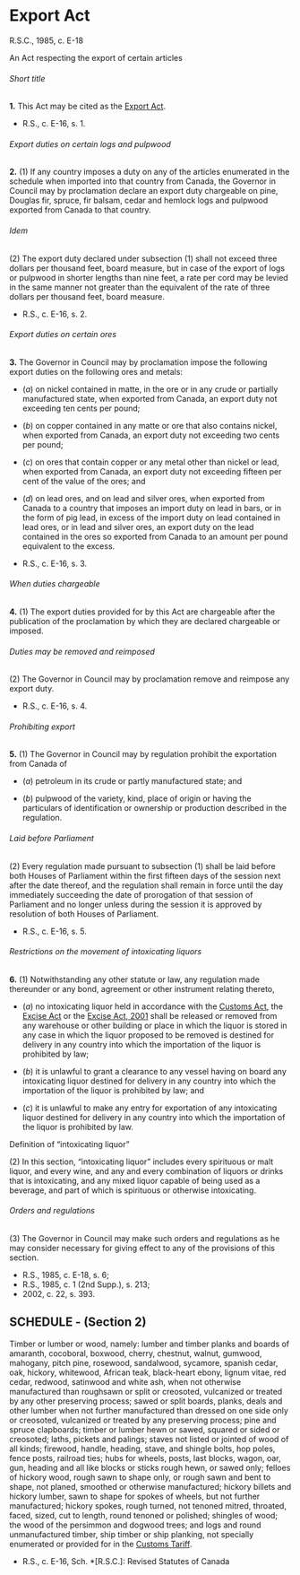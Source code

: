 # Export Act

R.S.C., 1985, c. E-18

An Act respecting the export of certain articles

###### Short title

**1.** This Act may be cited as the [Export Act](/canada/eng/acts/E/E-18.md).

  * R.S., c. E-16, s. 1.

###### Export duties on certain logs and pulpwood

**2.** (1) If any country imposes a duty on any of the articles enumerated in the schedule when imported into that country from Canada, the Governor in Council may by proclamation declare an export duty chargeable on pine, Douglas fir, spruce, fir balsam, cedar and hemlock logs and pulpwood exported from Canada to that country.

###### Idem

(2) The export duty declared under subsection (1) shall not exceed three dollars per thousand feet, board measure, but in case of the export of logs or pulpwood in shorter lengths than nine feet, a rate per cord may be levied in the same manner not greater than the equivalent of the rate of three dollars per thousand feet, board measure.

  * R.S., c. E-16, s. 2.

###### Export duties on certain ores

**3.** The Governor in Council may by proclamation impose the following export duties on the following ores and metals:

  * (_a_) on nickel contained in matte, in the ore or in any crude or partially manufactured state, when exported from Canada, an export duty not exceeding ten cents per pound;

  * (_b_) on copper contained in any matte or ore that also contains nickel, when exported from Canada, an export duty not exceeding two cents per pound;

  * (_c_) on ores that contain copper or any metal other than nickel or lead, when exported from Canada, an export duty not exceeding fifteen per cent of the value of the ores; and

  * (_d_) on lead ores, and on lead and silver ores, when exported from Canada to a country that imposes an import duty on lead in bars, or in the form of pig lead, in excess of the import duty on lead contained in lead ores, or in lead and silver ores, an export duty on the lead contained in the ores so exported from Canada to an amount per pound equivalent to the excess.

  * R.S., c. E-16, s. 3.

###### When duties chargeable

**4.** (1) The export duties provided for by this Act are chargeable after the publication of the proclamation by which they are declared chargeable or imposed.

###### Duties may be removed and reimposed

(2) The Governor in Council may by proclamation remove and reimpose any export duty.

  * R.S., c. E-16, s. 4.

###### Prohibiting export

**5.** (1) The Governor in Council may by regulation prohibit the exportation from Canada of

  * (_a_) petroleum in its crude or partly manufactured state; and

  * (_b_) pulpwood of the variety, kind, place of origin or having the particulars of identification or ownership or production described in the regulation.

###### Laid before Parliament

(2) Every regulation made pursuant to subsection (1) shall be laid before both Houses of Parliament within the first fifteen days of the session next after the date thereof, and the regulation shall remain in force until the day immediately succeeding the date of prorogation of that session of Parliament and no longer unless during the session it is approved by resolution of both Houses of Parliament.

  * R.S., c. E-16, s. 5.

###### Restrictions on the movement of intoxicating liquors

**6.** (1) Notwithstanding any other statute or law, any regulation made thereunder or any bond, agreement or other instrument relating thereto,

  * (_a_) no intoxicating liquor held in accordance with the [Customs Act](/canada/eng/acts/C/C-52.6.md), the [Excise Act](/canada/eng/acts/E/E-14.md) or the [Excise Act, 2001](/canada/eng/acts/E/E-14.1.md) shall be released or removed from any warehouse or other building or place in which the liquor is stored in any case in which the liquor proposed to be removed is destined for delivery in any country into which the importation of the liquor is prohibited by law;

  * (_b_) it is unlawful to grant a clearance to any vessel having on board any intoxicating liquor destined for delivery in any country into which the importation of the liquor is prohibited by law; and

  * (_c_) it is unlawful to make any entry for exportation of any intoxicating liquor destined for delivery in any country into which the importation of the liquor is prohibited by law.

Definition of “intoxicating liquor”

(2) In this section, “intoxicating liquor” includes every spirituous or malt liquor, and every wine, and any and every combination of liquors or drinks that is intoxicating, and any mixed liquor capable of being used as a beverage, and part of which is spirituous or otherwise intoxicating.

###### Orders and regulations

(3) The Governor in Council may make such orders and regulations as he may consider necessary for giving effect to any of the provisions of this section.

  * R.S., 1985, c. E-18, s. 6;
  * R.S., 1985, c. 1 (2nd Supp.), s. 213;
  * 2002, c. 22, s. 393.

## SCHEDULE - (Section 2)

Timber or lumber or wood, namely: lumber and timber planks and boards of amaranth, cocoboral, boxwood, cherry, chestnut, walnut, gumwood, mahogany, pitch pine, rosewood, sandalwood, sycamore, spanish cedar, oak, hickory, whitewood, African teak, black-heart ebony, lignum vitae, red cedar, redwood, satinwood and white ash, when not otherwise manufactured than roughsawn or split or creosoted, vulcanized or treated by any other preserving process; sawed or split boards, planks, deals and other lumber when not further manufactured than dressed on one side only or creosoted, vulcanized or treated by any preserving process; pine and spruce clapboards; timber or lumber hewn or sawed, squared or sided or creosoted; laths, pickets and palings; staves not listed or jointed of wood of all kinds; firewood, handle, heading, stave, and shingle bolts, hop poles, fence posts, railroad ties; hubs for wheels, posts, last blocks, wagon, oar, gun, heading and all like blocks or sticks rough hewn, or sawed only; felloes of hickory wood, rough sawn to shape only, or rough sawn and bent to shape, not planed, smoothed or otherwise manufactured; hickory billets and hickory lumber, sawn to shape for spokes of wheels, but not further manufactured; hickory spokes, rough turned, not tenoned mitred, throated, faced, sized, cut to length, round tenoned or polished; shingles of wood; the wood of the persimmon and dogwood trees; and logs and round unmanufactured timber, ship timber or ship planking, not specially enumerated or provided for in the [Customs Tariff](/canada/eng/acts/C/C-54.011.md).

  * R.S., c. E-16, Sch.
  *[R.S.C.]: Revised Statutes of Canada
